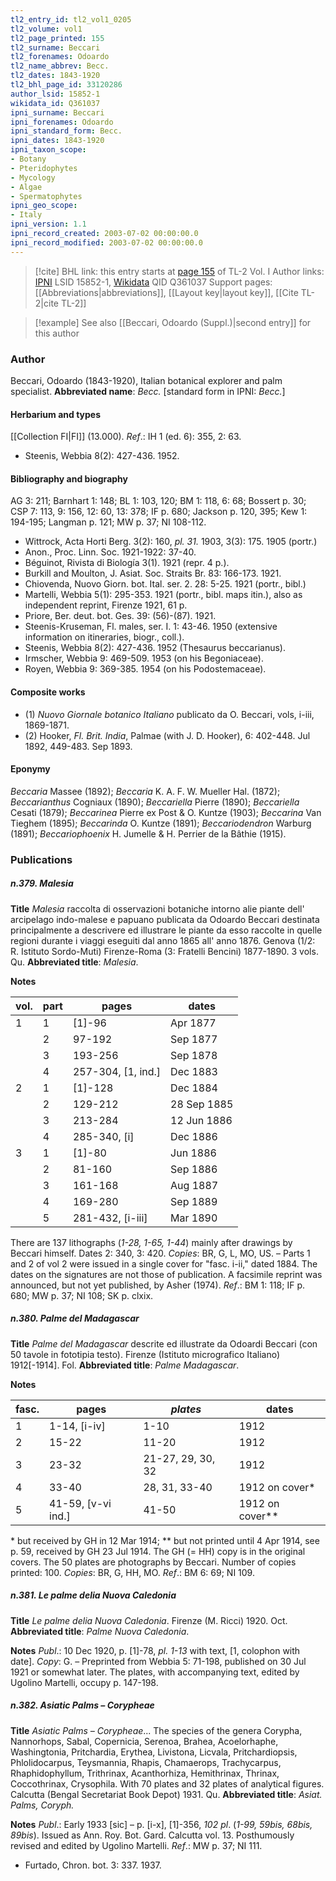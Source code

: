 ```yaml
---
tl2_entry_id: tl2_vol1_0205
tl2_volume: vol1
tl2_page_printed: 155
tl2_surname: Beccari
tl2_forenames: Odoardo
tl2_name_abbrev: Becc.
tl2_dates: 1843-1920
tl2_bhl_page_id: 33120286
author_lsid: 15852-1
wikidata_id: Q361037
ipni_surname: Beccari
ipni_forenames: Odoardo
ipni_standard_form: Becc.
ipni_dates: 1843-1920
ipni_taxon_scope: 
- Botany
- Pteridophytes
- Mycology
- Algae
- Spermatophytes
ipni_geo_scope: 
- Italy
ipni_version: 1.1
ipni_record_created: 2003-07-02 00:00:00.0
ipni_record_modified: 2003-07-02 00:00:00.0
---
```


> [!cite] BHL link: this entry starts at [page 155](https://www.biodiversitylibrary.org/page/33120286) of TL-2 Vol. I
> Author links: [IPNI](https://www.ipni.org/a/15852-1) LSID 15852-1, [Wikidata](https://www.wikidata.org/wiki/Q361037) QID Q361037
> Support pages: [[Abbreviations|abbreviations]], [[Layout key|layout key]], [[Cite TL-2|cite TL-2]]

> [!example] See also [[Beccari, Odoardo (Suppl.)|second entry]] for this author

### Author

Beccari, Odoardo (1843-1920), Italian botanical explorer and palm specialist. 
**Abbreviated name**: *Becc.* \[standard form in IPNI: *Becc.*\]

#### Herbarium and types

[[Collection FI|FI]] (13.000).
*Ref*.: IH 1 (ed. 6): 355, 2: 63.
- Steenis, Webbia 8(2): 427-436. 1952.

#### Bibliography and biography

AG 3: 211; Barnhart 1: 148; BL 1: 103, 120; BM 1: 118, 6: 68; Bossert p. 30; CSP 7: 113, 9: 156, 12: 60, 13: 378; IF p. 680; Jackson p. 120, 395; Kew 1: 194-195; Langman p. 121; MW p. 37; NI 108-112.
- Wittrock, Acta Horti Berg. 3(2): 160, *pl. 31.* 1903, 3(3): 175. 1905 (portr.)
- Anon., Proc. Linn. Soc. 1921-1922: 37-40.
- Béguinot, Rivista di Biología 3(1). 1921 (repr. 4 p.).
- Burkill and Moulton, J. Asiat. Soc. Straits Br. 83: 166-173. 1921.
- Chiovenda, Nuovo Giorn. bot. Ital. ser. 2. 28: 5-25. 1921 (portr., bibl.)
- Martelli, Webbia 5(1): 295-353. 1921 (portr., bibl. maps itin.), also as independent reprint, Firenze 1921, 61 p.
- Priore, Ber. deut. bot. Ges. 39: (56)-(87). 1921.
- Steenis-Kruseman, Fl. males, ser. I. 1: 43-46. 1950 (extensive information on itineraries, biogr., coll.).
- Steenis, Webbia 8(2): 427-436. 1952 (Thesaurus beccarianus).
- Irmscher, Webbia 9: 469-509. 1953 (on his Begoniaceae).
- Royen, Webbia 9: 369-385. 1954 (on his Podostemaceae).

#### Composite works

- (1) *Nuovo Giornale botanico Italiano* publicato da O. Beccari, vols, i-iii, 1869-1871.
- (2) Hooker, *Fl. Brit. India*, Palmae (with J. D. Hooker), 6: 402-448. Jul 1892, 449-483. Sep 1893.

#### Eponymy

*Beccaria* Massee (1892); *Beccaria* K. A. F. W. Mueller Hal. (1872); *Beccarianthus* Cogniaux (1890); *Beccariella* Pierre (1890); *Beccariella* Cesati (1879); *Beccarinea* Pierre ex Post & O. Kuntze (1903); *Beccarina* Van Tieghem (1895); *Beccarinda* O. Kuntze (1891); *Beccariodendron* Warburg (1891); *Beccariophoenix* H. Jumelle & H. Perrier de la Bâthie (1915).

### Publications

##### n.379. Malesia

**Title**
*Malesia* raccolta di osservazioni botaniche intorno alie piante dell' arcipelago indo-malese e papuano publicata da Odoardo Beccari destinata principalmente a descrivere ed illustrare le piante da esso raccolte in quelle regioni durante i viaggi eseguiti dal anno 1865 all' anno 1876. Genova (1/2: R. Istituto Sordo-Muti) Firenze-Roma (3: Fratelli Bencini) 1877-1890. 3 vols. Qu.
**Abbreviated title**: *Malesia*.

**Notes**

|vol.	|part	|pages	|dates|
|---	|---	|---	|---	|
|1	|1	|\[1\]-96	|Apr 1877|
|	|2	|97-192	|Sep 1877|
|	|3	|193-256	|Sep 1878|
|	|4	|257-304, \[1, ind.\]	|Dec 1883|
|2	|1	|\[1\]-128	|Dec 1884|
|	|2	|129-212	|28 Sep 1885|
|	|3	|213-284	|12 Jun 1886|
|	|4	|285-340, \[i\]	|Dec 1886|
|3	|1	|\[1\]-80	|Jun 1886|
|	|2	|81-160	|Sep 1886|
|	|3	|161-168	|Aug 1887|
|	|4	|169-280	|Sep 1889|
|	|5	|281-432, \[i-iii\]	|Mar 1890|

There are 137 lithographs (*1-28, 1-65, 1-44*) mainly after drawings by Beccari himself.
Dates 2: 340, 3: 420. *Copies*: BR, G, L, MO, US. – Parts 1 and 2 of vol 2 were issued in a single cover for "fasc. i-ii," dated 1884. The dates on the signatures are not those of publication.
A facsimile reprint was announced, but not yet published, by Asher (1974).
*Ref*.: BM 1: 118; IF p. 680; MW p. 37; NI 108; SK p. clxix.

##### n.380. Palme del Madagascar

**Title**
*Palme del Madagascar* descrite ed illustrate da Odoardi Beccari (con 50 tavole in fototipia testo). Firenze (Istituto micrografico Italiano) 1912\[-1914\]. Fol.
**Abbreviated title**: *Palme Madagascar*.

**Notes**

|fasc.	|pages	|*plates*	|dates|
|---	|---	|---	|---	|
|1	|1-14, \[i-iv\]	|1-10	|1912|
|2	|15-22	|11-20	|1912|
|3	|23-32	|21-27, 29, 30, 32	|1912|
|4	|33-40	|28, 31, 33-40	|1912 on cover\*|
|5	|41-59, \[v-vi ind.\]	|41-50	|1912 on cover\*\*|

\* but received by GH in 12 Mar 1914; \*\* but not printed until 4 Apr 1914, see p. 59, received by GH 23 Jul 1914. The GH (= HH) copy is in the original covers. The 50 plates are photographs by Beccari. Number of copies printed: 100. *Copies*: BR, G, HH, MO.
*Ref*.: BM 6: 69; NI 109.

##### n.381. Le palme delia Nuova Caledonia

**Title**
*Le palme delia Nuova Caledonia*. Firenze (M. Ricci) 1920. Oct.
**Abbreviated title**: *Palme Nuova Caledonia*.

**Notes**
*Publ*.: 10 Dec 1920, p. \[1\]-78, *pl. 1-13* with text, \[1, colophon with date\]. *Copy*: G. – Preprinted from Webbia 5: 71-198, published on 30 Jul 1921 or somewhat later. The plates, with accompanying text, edited by Ugolino Martelli, occupy p. 147-198.

##### n.382. Asiatic Palms – Corypheae

**Title**
*Asiatic Palms – Corypheae*... The species of the genera Corypha, Nannorhops, Sabal, Copernicia, Serenoa, Brahea, Acoelorhaphe, Washingtonia, Pritchardia, Erythea, Livistona, Licvala, Pritchardiopsis, Phlolidocarpus, Teysmannia, Rhapis, Chamaerops, Trachycarpus, Rhaphidophyllum, Trithrinax, Acanthorhiza, Hemithrinax, Thrinax, Coccothrinax, Crysophila. With 70 plates and 32 plates of analytical figures. Calcutta (Bengal Secretariat Book Depot) 1931. Qu.
**Abbreviated title**: *Asiat. Palms, Coryph.*

**Notes**
*Publ*.: Early 1933 \[sic\] – p. \[i-x\], \[1\]-356, *102 pl*. (*1-99, 59bis, 68bis, 89bis*). Issued as Ann. Roy. Bot. Gard. Calcutta vol. 13. Posthumously revised and edited by Ugolino Martelli.
*Ref*.: MW p. 37; NI 111.
- Furtado, Chron. bot. 3: 337. 1937.

